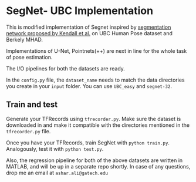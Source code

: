 # SegNet- UBC Implementation
This is modified implementation of Segnet inspired by [segmentation network proposed by Kendall et al.](http://mi.eng.cam.ac.uk/projects/segnet/) on UBC Human Pose dataset and Berkely MHAD.

Implementations of U-Net, Pointnets(++) are next in line for the whole task of pose estimation.

The I/O pipelines for both the datasets are ready.

In the `config.py` file, the `dataset_name` needs to match the data directories you create in your `input` folder. You can use `UBC_easy` and `segnet-32`.

## Train and test
Generate your TFRecords using `tfrecorder.py`. Make sure the dataset is downloaded in and make it compatible with the directories mentioned in the `tfrecorder.py` file.

Once you have your TFRecords, train SegNet with `python train.py`. Analogously, test it with `python test.py`.

Also, the regression pipeline for both of the above datasets are written in MATLAB, and will be up in a separate repo shortly. In case of any questions, drop me an email at `ashar.ali@gatech.edu`